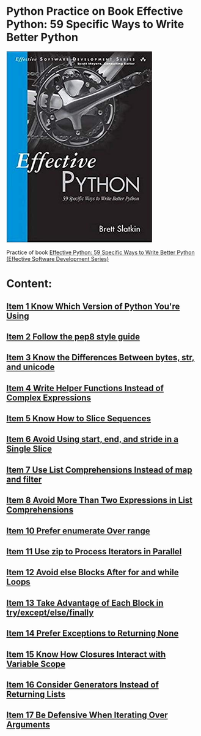 # Python Practice on Book Effective Python: 59 Specific Ways to Write Better Python


![book cover][logo]

[logo]: images/418jLWLwHJL._SX380_BO1,204,203,200_.jpg

Practice of book [Effective Python: 59 Specific Ways to Write Better Python (Effective Software Development Series)](https://www.amazon.com/Effective-Python-Specific-Software-Development/dp/0134034287/ref=sr_1_2?keywords=effective+python&qid=1581939524&sr=8-2)

# Content:

## [Item 1 Know Which Version of Python You're Using](Item1_Know_which_version_of_Python_you_are_using/README.md)

## [Item 2 Follow the pep8 style guide](Item2_Follow_the_pep8_style_Guide/README.md)

## [Item 3 Know	the	Differences	Between	bytes,	str,	and unicode](Item3_Know_the_Differences_Between_bytes_str_and_unicode/README.md)

## [Item 4 Write	Helper	Functions	Instead	of	Complex Expressions](Item4_Write_Helper_Functions_Instead_of_Complex_Expressions/README.md)

## [Item 5 Know	How	to	Slice	Sequences](Item5_Know_How_to_Slice_Sequences/README.md)

## [Item	6	Avoid	Using	start,	end,	and	stride	in	a	Single Slice](Item6_Avoid_Using_start_end_and_stride_in_a_Single_Slice/README.md)

## [Item	7	Use	List	Comprehensions	Instead	of	map	and filter](Item7_Use_List_Comprehensions_Instead_of_map_and_filter/README.md)

## [Item	8	Avoid	More	Than	Two	Expressions	in	List Comprehensions](Item8_Avoid_More_Than_Two_Expressions_in_List_Comprehensions/README.md)

## [Item	10	Prefer	enumerate	Over	range](Item10_Prefer_enumerate_Over_range/README.md)

## [Item	11	Use	zip	to	Process	Iterators	in	Parallel](Item11_Use_zip_to_Process_Iterators_in_Parallel/README.md)

## [Item	12	Avoid	else	Blocks	After	for	and	while	Loops](Item12_Avoid_else_Blocks_After_for_and_while_Loops/README.md)

## [Item	13	Take	Advantage	of	Each	Block	in try/except/else/finally](Item13_Take_Advantage_of_Each_Block_in_try_except_else_finally/README.md)

## [Item	14	Prefer	Exceptions	to	Returning	None](Item14_Prefer_Exceptions_to_Returning_None/README.md)

## [Item	15	Know	How	Closures	Interact	with	Variable	Scope](Item15_Know_How_Closures_Interact_with_Variable_Scope/README.md)

## [Item	16	Consider	Generators	Instead	of	Returning	Lists](Item16_Consider_Generators_Instead_of_Returning_Lists/README.md)

## [Item	17	Be	Defensive	When	Iterating	Over	Arguments](Item16_Consider_Generators_Instead_of_Returning_Lists/README.md)